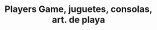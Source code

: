 ---
title: "Players Game, juguetes, consolas, art. de playa"
url: /san-bernardo-del-tuyu/players-game-juguetes-consolas-art-de-playa/
shop: Spielzeug
---